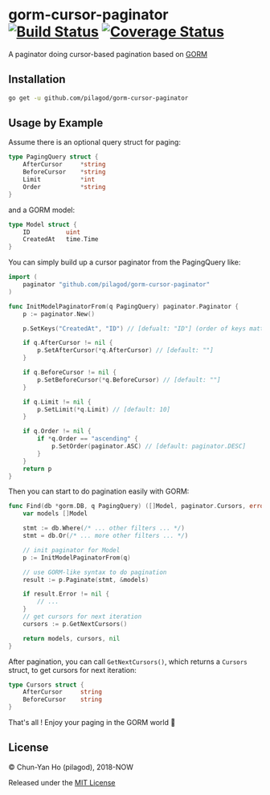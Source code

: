 gorm-cursor-paginator
[![Build Status](https://travis-ci.org/pilagod/gorm-cursor-paginator.svg?branch=master)](https://travis-ci.org/pilagod/gorm-cursor-paginator)
[![Coverage Status](https://coveralls.io/repos/github/pilagod/gorm-cursor-paginator/badge.svg?branch=master)](https://coveralls.io/github/pilagod/gorm-cursor-paginator?branch=master)
=====================

A paginator doing cursor-based pagination based on [GORM](https://github.com/jinzhu/gorm)

Installation
------------

```sh
go get -u github.com/pilagod/gorm-cursor-paginator
```

Usage by Example
----------------

Assume there is an optional query struct for paging:

```go
type PagingQuery struct {
    AfterCursor     *string
    BeforeCursor    *string
    Limit           *int
    Order           *string
}
```

and a GORM model:

```go
type Model struct {
    ID          uint
    CreatedAt   time.Time
}
```

You can simply build up a cursor paginator from the PagingQuery like:

```go
import (
    paginator "github.com/pilagod/gorm-cursor-paginator"
)

func InitModelPaginatorFrom(q PagingQuery) paginator.Paginator {
    p := paginator.New()

    p.SetKeys("CreatedAt", "ID") // [defualt: "ID"] (order of keys matters)

    if q.AfterCursor != nil {
        p.SetAfterCursor(*q.AfterCursor) // [default: ""]
    }

    if q.BeforeCursor != nil {
        p.SetBeforeCursor(*q.BeforeCursor) // [default: ""]
    }

    if q.Limit != nil {
        p.SetLimit(*q.Limit) // [default: 10]
    }

    if q.Order != nil {
        if *q.Order == "ascending" {
            p.SetOrder(paginator.ASC) // [default: paginator.DESC]
        }
    }
    return p
}
```

Then you can start to do pagination easily with GORM:

```go
func Find(db *gorm.DB, q PagingQuery) ([]Model, paginator.Cursors, error) {
    var models []Model

    stmt := db.Where(/* ... other filters ... */)
    stmt = db.Or(/* ... more other filters ... */)

    // init paginator for Model
    p := InitModelPaginatorFrom(q)

    // use GORM-like syntax to do pagination
    result := p.Paginate(stmt, &models)

    if result.Error != nil {
        // ...
    }
    // get cursors for next iteration
    cursors := p.GetNextCursors()

    return models, cursors, nil
}
```

After pagination, you can call `GetNextCursors()`, which returns a `Cursors` struct, to get cursors for next iteration:

```go
type Cursors struct {
    AfterCursor     string
    BeforeCursor    string
}
```

That's all ! Enjoy your paging in the GORM world :tada:

License
-------

© Chun-Yan Ho (pilagod), 2018-NOW

Released under the [MIT License](https://github.com/pilagod/gorm-cursor-paginator/blob/master/LICENSE)